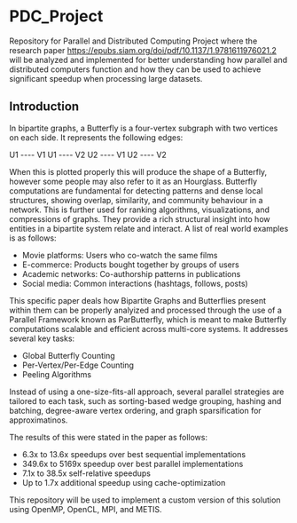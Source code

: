 # PDC_Project

Repository for Parallel and Distributed Computing Project where the research paper https://epubs.siam.org/doi/pdf/10.1137/1.9781611976021.2 will be analyzed and implemented for better understanding how parallel and distributed computers function and how they can be used to achieve significant speedup when processing large datasets.

## Introduction

In bipartite graphs, a Butterfly is a four-vertex subgraph with two vertices on each side. It represents the following edges:

U1 ---- V1
U1 ---- V2
U2 ---- V1
U2 ---- V2

When this is plotted properly this will produce the shape of a Butterfly, however some people may also refer to it as an Hourglass. Butterfly computations are fundamental for detecting patterns and dense local structures, showing overlap, similarity, and community behaviour in a network. This is further used for ranking algorithms, visualizations, and compressions of graphs. They provide a rich structural insight into how entities in a bipartite system relate and interact. A list of real world examples is as follows:

- Movie platforms: Users who co-watch the same films
- E-commerce: Products bought together by groups of users
- Academic networks: Co-authorship patterns in publications
- Social media: Common interactions (hashtags, follows, posts)

This specific paper deals how Bipartite Graphs and Butterflies present within them can be properly analyized and processed through the use of a Parallel Framework known as ParButterfly, which is meant to make Butterfly computations scalable and efficient across multi-core systems. It addresses several key tasks:

- Global Butterfly Counting
- Per-Vertex/Per-Edge Counting
- Peeling Algorithms

Instead of using a one-size-fits-all approach, several parallel strategies are tailored to each task, such as sorting-based wedge grouping, hashing and batching, degree-aware vertex ordering, and graph sparsification for approximatinos.

The results of this were stated in the paper as follows:
- 6.3x to 13.6x speedups over best sequential implementations
- 349.6x to 5169x speedup over best parallel implementations
- 7.1x to 38.5x self-relative speedups
- Up to 1.7x additional speedup using cache-optimization

This repository will be used to implement a custom version of this solution using OpenMP, OpenCL, MPI, and METIS.
